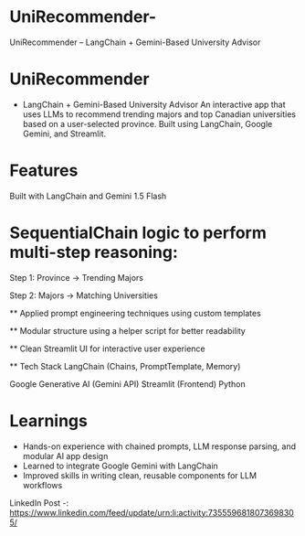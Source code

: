 # UniRecommender-
UniRecommender – LangChain + Gemini-Based University Advisor

# UniRecommender 
* LangChain + Gemini-Based University Advisor
An interactive app that uses LLMs to recommend trending majors and top Canadian universities based on a user-selected province. Built using LangChain, Google Gemini, and Streamlit.

# Features
Built with LangChain and Gemini 1.5 Flash

# SequentialChain logic to perform multi-step reasoning:

Step 1: Province → Trending Majors

Step 2: Majors → Matching Universities

** Applied prompt engineering techniques using custom templates

** Modular structure using a helper script for better readability

** Clean Streamlit UI for interactive user experience

** Tech Stack
LangChain (Chains, PromptTemplate, Memory)

Google Generative AI (Gemini API)
Streamlit (Frontend)
Python

# Learnings
* Hands-on experience with chained prompts, LLM response parsing, and modular AI app design
* Learned to integrate Google Gemini with LangChain
* Improved skills in writing clean, reusable components for LLM workflows

LinkedIn Post -: https://www.linkedin.com/feed/update/urn:li:activity:7355596818073698305/
